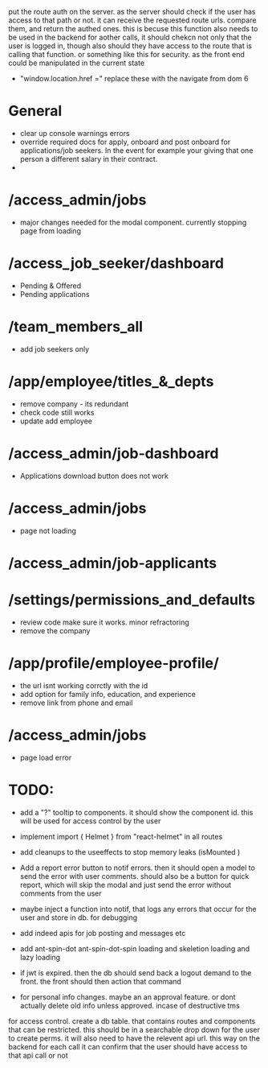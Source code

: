 
put the route auth on the server. as the server should check if the user has access to that path or not. it can receive the requested route urls. compare them, and return the authed ones. this is becuse this function also needs to be used in the backend for aother calls, it should chekcn not only that the user is logged in, though also should they have access to the route that is calling that function. or something like this for security. as the front end could be manipulated in the current state 



- "window.location.href =" replace these with the navigate from dom 6
# General
- clear up console warnings errors
- override required docs for apply, onboard and post onboard for applications/job seekers. In the event for example your giving that one person a different salary in their contract.
-

# /access_admin/jobs
- major changes needed for the modal component. currently stopping page from loading
# /access_job_seeker/dashboard
- Pending & Offered
- Pending applications

# /team_members_all
- add job seekers only

# /app/employee/titles_&_depts
- remove company - its redundant
- check code still works
- update add employee

# /access_admin/job-dashboard
- Applications download button does not work
# /access_admin/jobs 
- page not loading


# /access_admin/job-applicants

# /settings/permissions_and_defaults
- review code make sure it works. minor refractoring
- remove the company 

# /app/profile/employee-profile/
- the url isnt working corrctly with the id
- add option for family info, education, and experience
- remove link from phone and email

# /access_admin/jobs
- page load error

# TODO: 
- add a "?" tooltip to components. it should show the component id. this will be used for access control by the user
- implement import { Helmet } from "react-helmet" in all routes
- add cleanups to the useeffects to stop memory leaks (isMounted )
- Add a report error button to notif errors. then it should open a model to send the error with user comments. should also be a button for quick report, which will skip the modal and just send the error without comments from the user
- maybe inject a function into notif, that logs any errors that occur for the user and store in db. for debugging
- add indeed apis for job posting and messages etc 

- add ant-spin-dot ant-spin-dot-spin loading and skeletion loading and lazy loading
- if jwt is expired. then the db should send back a logout demand to the front. the front should then action that command
- for personal info changes. maybe an an approval feature. or dont actually delete old info unless approved. incase of destructive tms



for access control. create a db table. that contains routes and components that can be restricted. this should be in a searchable drop down for the user to create perms. it will also need to have the relevent api url. this way on the backend for each call it can confirm that the user should have access to that api call or not 


